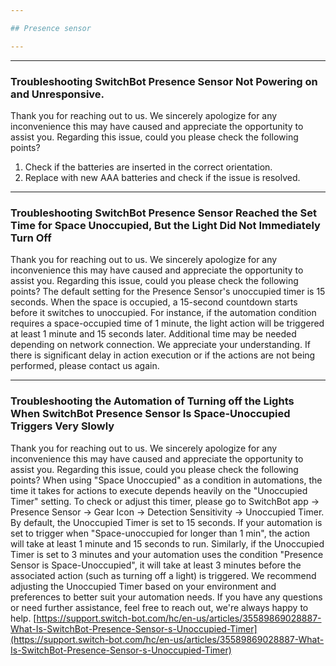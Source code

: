 ```yaml
---

## Presence sensor

---
```


---
### Troubleshooting SwitchBot Presence Sensor Not Powering on and Unresponsive.

Thank you for reaching out to us. We sincerely apologize for any inconvenience this may have caused and appreciate the opportunity to assist you.
Regarding this issue, could you please check the following points?
1. Check if the batteries are inserted in the correct orientation.  
2. Replace with new AAA batteries and check if the issue is resolved.


---
### Troubleshooting SwitchBot Presence Sensor Reached the Set Time for Space Unoccupied, But the Light Did Not Immediately Turn Off

Thank you for reaching out to us. We sincerely apologize for any inconvenience this may have caused and appreciate the opportunity to assist you.
Regarding this issue, could you please check the following points?
The default setting for the Presence Sensor's unoccupied timer is 15 seconds. When the space is occupied, a 15-second countdown starts before it switches to unoccupied. For instance, if the automation condition requires a space-occupied time of 1 minute, the light action will be triggered at least 1 minute and 15 seconds later. Additional time may be needed depending on network connection. We appreciate your understanding.
If there is significant delay in action execution or if the actions are not being performed, please contact us again.


---
### Troubleshooting the Automation of Turning off the Lights When SwitchBot Presence Sensor Is Space-Unoccupied Triggers Very Slowly

Thank you for reaching out to us. We sincerely apologize for any inconvenience this may have caused and appreciate the opportunity to assist you.
Regarding this issue, could you please check the following points?
When using "Space Unoccupied" as a condition in automations, the time it takes for actions to execute depends heavily on the "Unoccupied Timer" setting. To check or adjust this timer, please go to SwitchBot app -> Presence Sensor -> Gear Icon -> Detection Sensitivity -> Unoccupied Timer.
By default, the Unoccupied Timer is set to 15 seconds. If your automation is set to trigger when "Space-unoccupied for longer than 1 min", the action will take at least 1 minute and 15 seconds to run. Similarly, if the Unoccupied Timer is set to 3 minutes and your automation uses the condition "Presence Sensor is Space-Unoccupied", it will take at least 3 minutes before the associated action (such as turning off a light) is triggered.
We recommend adjusting the Unoccupied Timer based on your environment and preferences to better suit your automation needs.
If you have any questions or need further assistance, feel free to reach out, we're always happy to help.
[https://support.switch-bot.com/hc/en-us/articles/35589869028887-What-Is-SwitchBot-Presence-Sensor-s-Unoccupied-Timer](https://support.switch-bot.com/hc/en-us/articles/35589869028887-What-Is-SwitchBot-Presence-Sensor-s-Unoccupied-Timer)







